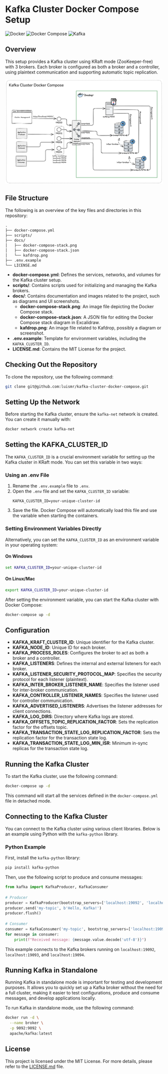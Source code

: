 # Kafka Cluster Docker Compose Setup

![Docker](https://img.shields.io/badge/Docker-27.2.0-orange)
![Docker Compose](https://img.shields.io/badge/Docker%20Compose-v1.29.2--desktop.2-orange)
![Kafka](https://img.shields.io/badge/Kafka-3.x-red)

## Overview
This setup provides a Kafka cluster using KRaft mode (ZooKeeper-free) with 3 brokers. Each broker is configured as both a broker and a controller, using plaintext communication and supporting automatic topic replication.

![Docker-compose Stack](docs/docker-compose-stack.png)

## File Structure

The following is an overview of the key files and directories in this repository:

```
.
├── docker-compose.yml
├── scripts/
├── docs/
│   ├── docker-compose-stack.png
│   ├── docker-compose-stack.json
│   └── kafdrop.png
├── .env.example
└── LICENSE.md
```

- **docker-compose.yml**: Defines the services, networks, and volumes for the Kafka cluster setup.
- **scripts/**: Contains scripts used for initializing and managing the Kafka brokers.
- **docs/**: Contains documentation and images related to the project, such as diagrams and UI screenshots.
  - **docker-compose-stack.png**: An image file depicting the Docker Compose stack.
  - **docker-compose-stack.json**: A JSON file for editing the Docker Compose stack diagram in Excalidraw.
  - **kafdrop.png**: An image file related to Kafdrop, possibly a diagram or screenshot.
- **.env.example**: Template for environment variables, including the `KAFKA_CLUSTER_ID`.
- **LICENSE.md**: Contains the MIT License for the project.

## Checking Out the Repository
To clone the repository, use the following command:
```bash
git clone git@github.com:luismr/kafka-cluster-docker-compose.git
```

## Setting Up the Network
Before starting the Kafka cluster, ensure the `kafka-net` network is created. You can create it manually with:
```bash
docker network create kafka-net
```

## Setting the KAFKA_CLUSTER_ID

The `KAFKA_CLUSTER_ID` is a crucial environment variable for setting up the Kafka cluster in KRaft mode. You can set this variable in two ways:

### Using an .env File
1. Rename the `.env.example` file to `.env`.
2. Open the `.env` file and set the `KAFKA_CLUSTER_ID` variable:
   ```
   KAFKA_CLUSTER_ID=your-unique-cluster-id
   ```
3. Save the file. Docker Compose will automatically load this file and use the variable when starting the containers.

### Setting Environment Variables Directly
Alternatively, you can set the `KAFKA_CLUSTER_ID` as an environment variable in your operating system:

#### On Windows
```cmd
set KAFKA_CLUSTER_ID=your-unique-cluster-id
```

#### On Linux/Mac
```bash
export KAFKA_CLUSTER_ID=your-unique-cluster-id
```

After setting the environment variable, you can start the Kafka cluster with Docker Compose:
```bash
docker-compose up -d
```

## Configuration
- **KAFKA_KRAFT_CLUSTER_ID**: Unique identifier for the Kafka cluster.
- **KAFKA_NODE_ID**: Unique ID for each broker.
- **KAFKA_PROCESS_ROLES**: Configures the broker to act as both a broker and a controller.
- **KAFKA_LISTENERS**: Defines the internal and external listeners for each broker.
- **KAFKA_LISTENER_SECURITY_PROTOCOL_MAP**: Specifies the security protocol for each listener (plaintext).
- **KAFKA_INTER_BROKER_LISTENER_NAME**: Specifies the listener used for inter-broker communication.
- **KAFKA_CONTROLLER_LISTENER_NAMES**: Specifies the listener used for controller communication.
- **KAFKA_ADVERTISED_LISTENERS**: Advertises the listener addresses for client connections.
- **KAFKA_LOG_DIRS**: Directory where Kafka logs are stored.
- **KAFKA_OFFSETS_TOPIC_REPLICATION_FACTOR**: Sets the replication factor for the offsets topic.
- **KAFKA_TRANSACTION_STATE_LOG_REPLICATION_FACTOR**: Sets the replication factor for the transaction state log.
- **KAFKA_TRANSACTION_STATE_LOG_MIN_ISR**: Minimum in-sync replicas for the transaction state log.

## Running the Kafka Cluster
To start the Kafka cluster, use the following command:
```bash
docker-compose up -d
```
This command will start all the services defined in the `docker-compose.yml` file in detached mode.

## Connecting to the Kafka Cluster

You can connect to the Kafka cluster using various client libraries. Below is an example using Python with the `kafka-python` library.

### Python Example

First, install the `kafka-python` library:

```bash
pip install kafka-python
```

Then, use the following script to produce and consume messages:

```python
from kafka import KafkaProducer, KafkaConsumer

# Producer
producer = KafkaProducer(bootstrap_servers=['localhost:19092', 'localhost:19093', 'localhost:19094'])
producer.send('my-topic', b'Hello, Kafka!')
producer.flush()

# Consumer
consumer = KafkaConsumer('my-topic', bootstrap_servers=['localhost:19092', 'localhost:19093', 'localhost:19094'])
for message in consumer:
    print(f"Received message: {message.value.decode('utf-8')}")
```

This example connects to the Kafka brokers running on `localhost:19092`, `localhost:19093`, and `localhost:19094`.

## Running Kafka in Standalone

Running Kafka in standalone mode is important for testing and development purposes. It allows you to quickly set up a Kafka broker without the need for a full cluster, making it easier to test configurations, produce and consume messages, and develop applications locally.

To run Kafka in standalone mode, use the following command:

```bash
docker run -d \
  --name broker \
  -p 9092:9092 \
  apache/kafka:latest
```

## License

This project is licensed under the MIT License. For more details, please refer to the [LICENSE.md](LICENSE.md) file.

